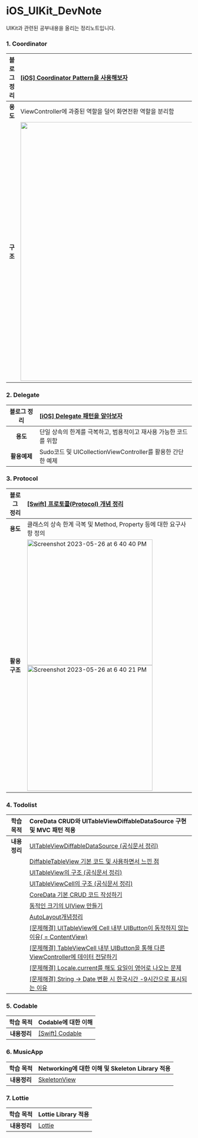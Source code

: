# iOS_UIKit_DevNote
UIKit과 관련된 공부내용을 올리는 정리노트입니다.


### 1. Coordinator
|블로그 정리|[[iOS] Coordinator Pattern을 사용해보자](https://developer-eddy403.tistory.com/55)|
|:-:|:-|
|**용도**|ViewController에 과중된 역할을 덜어 화면전환 역할을 분리함|
|**구조**|<img src="https://user-images.githubusercontent.com/98405970/227105422-677420dc-6c2b-408f-a445-f454fcc42730.png" width=700>|

### 2. Delegate
|블로그 정리|[[iOS] Delegate 패턴을 알아보자](https://developer-eddy403.tistory.com/56)|
|:-:|:-|
|**용도**|단일 상속의 한계를 극복하고, 범용적이고 재사용 가능한 코드를 위함|
|**활용예제**|Sudo코드 및 UICollectionViewController를 활용한 간단한 예제|

### 3. Protocol
|블로그 정리|[[Swift] 프로토콜(Protocol) 개념 정리](https://developer-eddy403.tistory.com/76)|
|:-:|:-|
|**용도**|클래스의 상속 한계 극복 및 Method, Property 등에 대한 요구사항 정의|
|**활용 구조**|<img width="340" alt="Screenshot 2023-05-26 at 6 40 40 PM" src="https://github.com/JUNY0110/iOS_UIKit_DevNote/assets/98405970/1e7cb606-fd30-4368-9a67-63a80288faed"> <img width="340" alt="Screenshot 2023-05-26 at 6 40 21 PM" src="https://github.com/JUNY0110/iOS_UIKit_DevNote/assets/98405970/ec34b5d9-48f9-4a61-b1a0-3577f4aaba70">|

### 4. Todolist
|학습 목적|CoreData CRUD와 UITableViewDiffableDataSource 구현 및 MVC 패턴 적용|
|:-:|:-|
|**내용 정리**|[UITableViewDiffableDataSource (공식문서 정리)](https://www.notion.so/joonyong/UITableViewDiffableDataSource-9b082193973b4631b211b51d9f77260f)|
||[DiffableTableView 기본 코드 및 사용하면서 느낀 점](https://www.notion.so/joonyong/DiffableTableView-e5ada3679c494bd89fc47c0a9cce2908)|
||[UITableView의 구조 (공식문서 정리)](https://www.notion.so/joonyong/192003377e874df2af7386f1ad55fe86?p=40d56bbd3bd4467583042c02a63bf147&pm=s)|
||[UITableViewCell의 구조 (공식문서 정리)](https://www.notion.so/joonyong/UITableViewCell-af816b228bb24c8b97f23b8225c56e38)|
||[CoreData 기본 CRUD 코드 작성하기](https://www.notion.so/joonyong/192003377e874df2af7386f1ad55fe86?p=daa51ff010d74b6390256cf3a72f8f86&pm=s)|
||[동적인 크기의 UIView 만들기](https://www.notion.so/joonyong/192003377e874df2af7386f1ad55fe86?p=71b700a48ef44380809f384b66b4c52c&pm=s)|
||[AutoLayout개념정리](https://www.notion.so/joonyong/192003377e874df2af7386f1ad55fe86?p=3598b492c6404ad48f9689841aa151b5&pm=s)|
||[[문제해결] UITableView에 Cell  내부 UIButton이 동작하지 않는 이유( = ContentView)](https://www.notion.so/joonyong/192003377e874df2af7386f1ad55fe86?p=e96314d7ac5d400aaa9d98e3989a7155&pm=s)|
||[[문제해결] TableViewCell 내부 UIButton을 통해 다른 ViewController에 데이터 전달하기](https://www.notion.so/joonyong/192003377e874df2af7386f1ad55fe86?p=9f7cf00822ff47afaf04f4d3b780fc03&pm=s)|
||[[문제해결] Locale.current를 해도 요일이 영어로 나오는 문제](https://www.notion.so/joonyong/192003377e874df2af7386f1ad55fe86?p=45e2bd2f46f8480da8b845e9fbe86d4d&pm=s)|
||[[문제해결] String → Date 변환 시 한국시간 -9시간으로 표시되는 이유](https://www.notion.so/joonyong/192003377e874df2af7386f1ad55fe86?p=0b6307ee57ec47068dab013002e375f8&pm=s)|


### 5. Codable
|학습 목적|Codable에 대한 이해|
|:-:|:-|
|**내용정리**|[[Swift] Codable](https://www.notion.so/joonyong/192003377e874df2af7386f1ad55fe86?p=12f5fc810b7e49198bbdf31873e94506&pm=s)|


### 6. MusicApp
|학습 목적|Networking에 대한 이해 및 Skeleton Library 적용|
|:-:|:-|
|**내용정리**|[SkeletonView](https://www.notion.so/joonyong/192003377e874df2af7386f1ad55fe86?p=5740fac89b6f4dfb8b97673eafb234eb&pm=s)|

### 7. Lottie
|학습 목적|Lottie Library 적용|
|:-:|:-|
|**내용정리**|[Lottie](https://www.notion.so/joonyong/192003377e874df2af7386f1ad55fe86?p=eb9e3091ece4442b9250d1853da11e8e&pm=s)|
